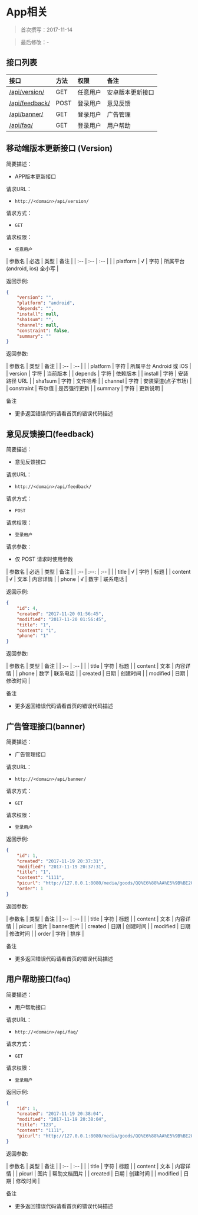 App相关
======

> 首次撰写：2017-11-14

> 最后修改：-

接口列表
------------

|接口|方法|权限|备注|
| :-- | :-- | :-- | :-- |
| [/api/version/](#version) | GET   | 任意用户  | 安卓版本更新接口 |      
| [/api/feedback/](#feedback) | POST | 登录用户 | 意见反馈 |
| [/api/banner/](#banner) | GET | 登录用户 | 广告管理 |
| [/api/faq/](#faq) | GET | 登录用户 | 用户帮助 |


移动端版本更新接口 (Version)
------------

简要描述：
 - APP版本更新接口

请求URL：
 - `http://<domain>/api/version/`

请求方式：
 - `GET`

请求权限：
 - `任意用户`

| 参数名 | 必选  | 类型    | 备注        |
| :--   | :--   | :--   |           |
| platform  | √ | 字符    | 所属平台 (android, ios) 全小写   |

返回示例:

```json
{
    "version": "",
    "platform": "android",
    "depends": "",
    "install": null,
    "sha1sum": "",
    "channel": null,
    "constraint": false,
    "summary": ""
}
```

返回参数:

| 参数名 | 类型 | 备注 |
| :--   | :-- |     |
| platform  | 字符 | 所属平台 Android 或 iOS |
| version  | 字符 | 当前版本  |
| depends  | 字符 | 依赖版本  |
| install  | 字符 | 安装路径 URL  |
| sha1sum  | 字符 | 文件哈希  |
| channel  | 字符 | 安装渠道(点子市场)  |
| constraint  | 布尔值 | 是否强行更新  |
| summary  | 字符 | 更新说明  |

备注
 
 - 更多返回错误代码请看首页的错误代码描述

意见反馈接口(feedback)
------------

简要描述：
 - 意见反馈接口

请求URL：
 - `http://<domain>/api/feedback/`

请求方式：
 - `POST`

请求权限：
 - `登录用户`


请求参数：
 - 仅 POST 请求时使用参数

| 参数名			| 必选	| 类型	| 备注						|
| :-- 			| :--: 	| :-- 	|							|
| title	    | √	    | 字符	| 标题 	|
| content	| √	    | 文本	| 内容详情 	|
| phone	    | √	    | 数字	| 联系电话 	|

返回示例:

```json
{
    "id": 4,
    "created": "2017-11-20 01:56:45",
    "modified": "2017-11-20 01:56:45",
    "title": "1",
    "content": "1",
    "phone": "1"
}
```

返回参数:

| 参数名		| 类型	| 备注		|
| :--		| :--	|			|
| title	| 字符	| 标题 	|
| content	| 文本	| 内容详情 	|
| phone	| 数字	| 联系电话 	|
| created	| 日期	| 创建时间 	|
| modified	| 日期	| 修改时间  |


备注
 
 - 更多返回错误代码请看首页的错误代码描述


广告管理接口(banner)
------------

简要描述：
 - 广告管理接口

请求URL：
 - `http://<domain>/api/banner/`

请求方式：
 - `GET`

请求权限：
 - `登录用户`



返回示例:

```json
{
    "id": 1,
    "created": "2017-11-19 20:37:31",
    "modified": "2017-11-19 20:37:31",
    "title": "1",
    "content": "1111",
    "picurl": "http://127.0.0.1:8080/media/goods/QQ%E6%88%AA%E5%9B%BE20171031154818.jpg",
    "order": 1
}
```

返回参数:

| 参数名		| 类型	| 备注		|
| :--		| :--	|			|
| title	| 字符	| 标题 	|
| content	| 文本	| 内容详情 	|
| picurl	| 图片	| banner图片 	|
| created	| 日期	| 创建时间 	|
| modified	| 日期	| 修改时间  |
| order	| 字符	| 排序  |


备注

 - 更多返回错误代码请看首页的错误代码描述


 用户帮助接口(faq)
------------

简要描述：
 - 用户帮助接口

请求URL：
 - `http://<domain>/api/faq/`

请求方式：
 - `GET`

请求权限：
 - `登录用户`


返回示例:

```json
{
    "id": 1,
    "created": "2017-11-19 20:38:04",
    "modified": "2017-11-19 20:38:04",
    "title": "123",
    "content": "1111",
    "picurl": "http://127.0.0.1:8080/media/goods/QQ%E6%88%AA%E5%9B%BE20171031154818_cOnnLWE.jpg"
}
```

返回参数:

| 参数名		| 类型	| 备注		|
| :--		| :--	|			|
| title	| 字符	| 标题 	|
| content	| 文本	| 内容详情 	|
| picurl	| 图片	| 帮助文档图片 |
| created	| 日期	| 创建时间 	|
| modified	| 日期	| 修改时间  |


备注

 - 更多返回错误代码请看首页的错误代码描述
